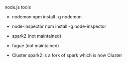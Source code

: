 
node.js tools

- nodemon 
	npm install -g nodemon

- node-inspector
	npm install -g node-inspector

- spark2 (not maintained)
- fugue (not maintained)

- Cluster 
	spark2 is a fork of spark which is now Cluster

